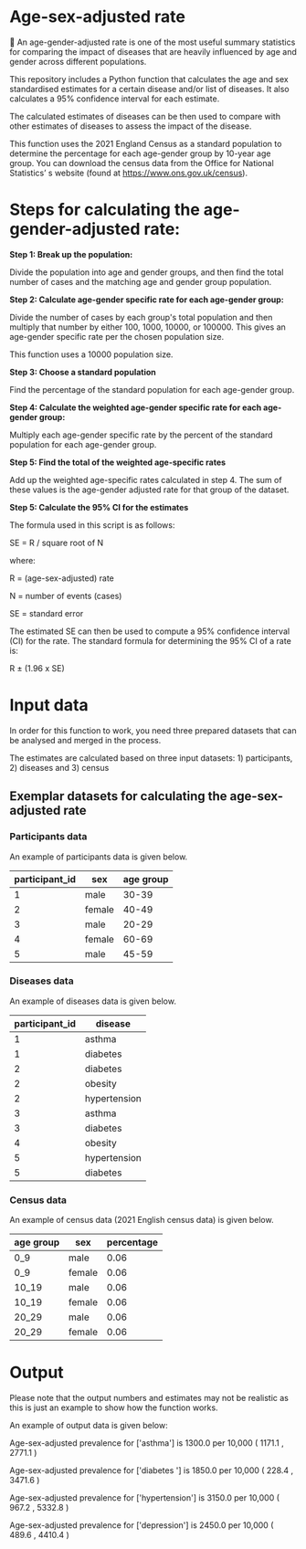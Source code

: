 # Age-sex-adjusted rate
🔀 An age-gender-adjusted rate is one of the most useful summary statistics for comparing the impact of diseases that are heavily influenced by age and gender across different populations.

This repository includes a Python function that calculates the age and sex standardised estimates for a certain disease and/or list of diseases. It also calculates a 95% confidence interval for each estimate.

The calculated estimates of diseases can be then used to compare with other estimates of diseases to assess the impact of the disease.

This function uses the 2021 England Census as a standard population to determine the percentage for each age-gender group by 10-year age group. You can download the census data from the Office for National Statistics’ s website (found at https://www.ons.gov.uk/census).

# Steps for calculating the age-gender-adjusted rate:
**Step 1: Break up the population:**

Divide the population into age and gender groups, and then find the total number of cases and the matching age and gender group population.

**Step 2: Calculate age-gender specific rate for each age-gender group:**

Divide the number of cases by each group's total population and then multiply that number by either 100, 1000, 10000, or 100000. This gives an age-gender specific rate per the chosen population size.

This function uses a 10000 population size.

**Step 3: Choose a standard population**

Find the percentage of the standard population for each age-gender group.

**Step 4: Calculate the weighted age-gender specific rate for each age-gender group:**

Multiply each age-gender specific rate by the percent of the standard population for each age-gender group.

**Step 5: Find the total of the weighted age-specific rates**

Add up the weighted age-specific rates calculated in step 4. The sum of these values is the age-gender adjusted rate for that group of the dataset.

**Step 5: Calculate the 95% CI for the estimates**

The formula used in this script is as follows:

SE = R / square root of N

where:

R = (age-sex-adjusted) rate

N = number of events (cases)

SE = standard error

The estimated SE can then be used to compute a 95% confidence interval (CI) for the rate. The
standard formula for determining the 95% CI of a rate is:

R ± (1.96 x SE)

# Input data
In order for this function to work, you need three prepared datasets that can be analysed and merged in the process. 

The estimates are calculated based on three input datasets: 1) participants, 2) diseases and 3) census

## Exemplar datasets for calculating the age-sex-adjusted rate

### Participants data
An example of participants data is given below.


| participant_id | sex | age group | 
| ------------- | ------------- | ------------
| 1 | male | 30-39 |
| 2 | female | 40-49 |
| 3 | male | 20-29 |
| 4 | female | 60-69 |
| 5 | male | 45-59 |

### Diseases data
An example of diseases data is given below.


| participant_id | disease |
| ------------- | ------------- |
| 1 | asthma |
| 1 | diabetes |
| 2 | diabetes |
| 2 | obesity |
| 2 | hypertension |
| 3| asthma |
| 3 | diabetes |
| 4 | obesity |
| 5 | hypertension |
| 5 | diabetes |

### Census data
An example of census data (2021 English census data) is given below.

| age group | sex | percentage | 
| ------------- | ------------- | ------------
| 0_9 | male | 0.06
| 0_9	| female | 0.06
| 10_19 | male | 0.06
| 10_19	| female |	0.06
| 20_29 | male |0.06
| 20_29 | female |0.06


# Output

Please note that the output numbers and estimates may not be realistic as this is just an example to show how the function works.

An example of output data is given below:


Age-sex-adjusted prevalence for ['asthma'] is 1300.0 per 10,000 ( 1171.1 , 2771.1 )


Age-sex-adjusted prevalence for ['diabetes '] is 1850.0 per 10,000 ( 228.4 , 3471.6 )


Age-sex-adjusted prevalence for ['hypertension'] is 3150.0 per 10,000 ( 967.2 , 5332.8 )


Age-sex-adjusted prevalence for ['depression'] is 2450.0 per 10,000 ( 489.6 , 4410.4 )
